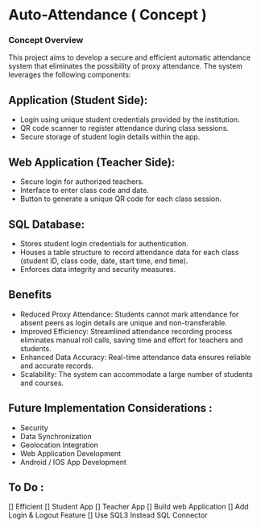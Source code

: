 # Auto-Attendance ( Concept )

### Concept Overview

This project aims to develop a secure and efficient automatic attendance system that eliminates the possibility of proxy attendance. The system leverages the following components:

## Application (Student Side):

- Login using unique student credentials provided by the institution.
- QR code scanner to register attendance during class sessions.
- Secure storage of student login details within the app.


## Web Application (Teacher Side):

- Secure login for authorized teachers.
- Interface to enter class code and date.
- Button to generate a unique QR code for each class session.


## SQL Database:

- Stores student login credentials for authentication.
- Houses a table structure to record attendance data for each class (student ID, class code, date, start time, end time).
- Enforces data integrity and security measures.


## Benefits

- Reduced Proxy Attendance: Students cannot mark attendance for absent peers as login details are unique and non-transferable.
- Improved Efficiency: Streamlined attendance recording process eliminates manual roll calls, saving time and effort for teachers and students.
- Enhanced Data Accuracy: Real-time attendance data ensures reliable and accurate records.
- Scalability: The system can accommodate a large number of students and courses.

## Future Implementation Considerations : 

- Security
- Data Synchronization
- Geolocation Integration
- Web Application Development 
- Android / IOS App Development

## To Do :

[] Efficient
[] Student App
[] Teacher App
[] Build web Application
[] Add Login & Logout Feature
[] Use SQL3 Instead SQL Connector